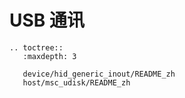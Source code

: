 # USB 通讯

```{eval-rst}
.. toctree::
   :maxdepth: 3

   device/hid_generic_inout/README_zh
   host/msc_udisk/README_zh

```

